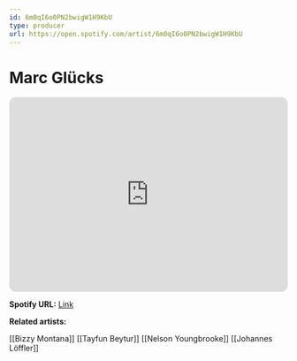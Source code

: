 ```yaml
---
id: 6m0qI6o0PN2bwigW1H9KbU
type: producer
url: https://open.spotify.com/artist/6m0qI6o0PN2bwigW1H9KbU
---
```

# Marc Glücks

<iframe style="border-radius:12px" src="https://open.spotify.com/embed/artist/6m0qI6o0PN2bwigW1H9KbU" width="100%" height="352" frameBorder="0" allowfullscreen="" allow="autoplay; clipboard-write; encrypted-media; fullscreen; picture-in-picture" loading="lazy"></iframe>

**Spotify URL:** [Link](https://open.spotify.com/artist/6m0qI6o0PN2bwigW1H9KbU)

**Related artists:**

[[Bizzy Montana]]
[[Tayfun Beytur]]
[[Nelson Youngbrooke]]
[[Johannes Löffler]]
